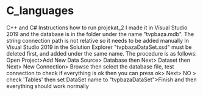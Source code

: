 # C_languages
C++ and C#
Instructions how to run projekat_2
I made it in Visual Studio 2019 and the database is in the folder under the name "tvpbaza.mdb". The string connection path is not relative so it needs to be added manually
In Visual Studio 2019 in the Solution Explorer "tvpbazaDataSet.xsd" must be deleted first, and added under the same name. The procedure is as follows: 
Open Project>Add New Data Source> Database then Next> Dataset then Next> New Connection> Browse then select the database file, test connection to check if everything is ok 
then you can press ok> Next> NO > check 'Tables' then set DataSet name to "tvpbazaDataSet">Finish and then everything should work normally
